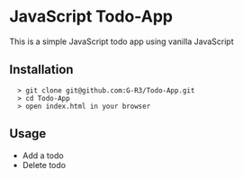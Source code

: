 # JavaScript Todo-App
This is a simple JavaScript todo app using vanilla JavaScript

## Installation
```
  > git clone git@github.com:G-R3/Todo-App.git
  > cd Todo-App
  > open index.html in your browser
```
## Usage
 * Add a todo
 * Delete todo
